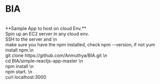 # BIA <br /> 
<br /> 
**Sample App to host on cloud Env.**
<br /> 
Spin up an EC2 server in any cloud env.<br /> 
SSH to the server and \n <br /> 
make sure you have the npm installed, check npm --version, if not yum install npm.\n <br /> 
git clone https://github.com/Anmuthya/BIA.git \n <br /> 
cd BIA/simple-reactjs-app-master \n <br /> 
npm install \n <br /> 
npm start. \n <br /> 
curl localhost:3000
